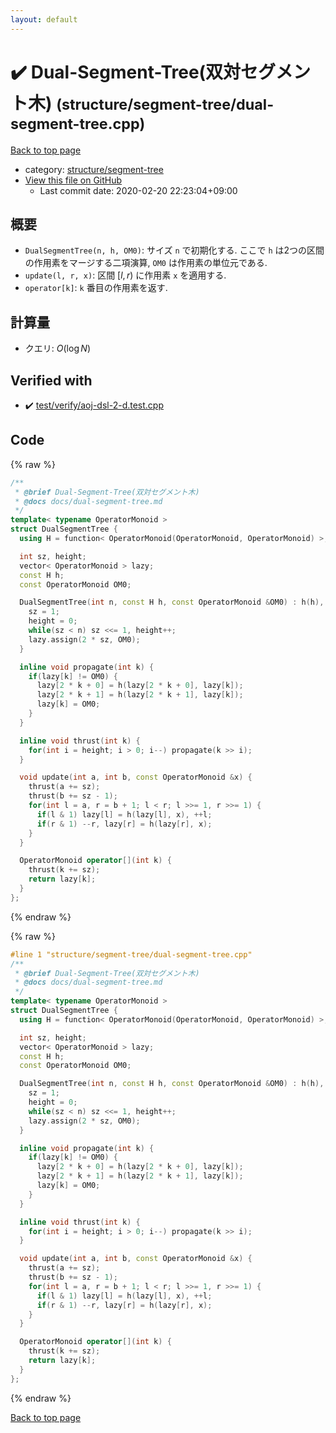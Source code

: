 ```yaml
---
layout: default
---
```


<!-- mathjax config similar to math.stackexchange -->
<script type="text/javascript" async
  src="https://cdnjs.cloudflare.com/ajax/libs/mathjax/2.7.5/MathJax.js?config=TeX-MML-AM_CHTML">
</script>
<script type="text/x-mathjax-config">
  MathJax.Hub.Config({
    TeX: { equationNumbers: { autoNumber: "AMS" }},
    tex2jax: {
      inlineMath: [ ['$','$'] ],
      processEscapes: true
    },
    "HTML-CSS": { matchFontHeight: false },
    displayAlign: "left",
    displayIndent: "2em"
  });
</script>

<script type="text/javascript" src="https://cdnjs.cloudflare.com/ajax/libs/jquery/3.4.1/jquery.min.js"></script>
<script src="https://cdn.jsdelivr.net/npm/jquery-balloon-js@1.1.2/jquery.balloon.min.js" integrity="sha256-ZEYs9VrgAeNuPvs15E39OsyOJaIkXEEt10fzxJ20+2I=" crossorigin="anonymous"></script>
<script type="text/javascript" src="../../../assets/js/copy-button.js"></script>
<link rel="stylesheet" href="../../../assets/css/copy-button.css" />


# :heavy_check_mark: Dual-Segment-Tree(双対セグメント木) <small>(structure/segment-tree/dual-segment-tree.cpp)</small>

<a href="../../../index.html">Back to top page</a>

* category: <a href="../../../index.html#bd066fce418dc5d58690e9bbe0a7a21f">structure/segment-tree</a>
* <a href="{{ site.github.repository_url }}/blob/master/structure/segment-tree/dual-segment-tree.cpp">View this file on GitHub</a>
    - Last commit date: 2020-02-20 22:23:04+09:00




## 概要

* `DualSegmentTree(n, h, OM0)`: サイズ `n` で初期化する. ここで `h` は2つの区間の作用素をマージする二項演算, `OM0` は作用素の単位元である.
* `update(l, r, x)`: 区間 $[l, r)$ に作用素 `x` を適用する.
* `operator[k]`: `k` 番目の作用素を返す.

## 計算量

* クエリ: $O(\log N)$


## Verified with

* :heavy_check_mark: <a href="../../../verify/test/verify/aoj-dsl-2-d.test.cpp.html">test/verify/aoj-dsl-2-d.test.cpp</a>


## Code

<a id="unbundled"></a>
{% raw %}
```cpp
/**
 * @brief Dual-Segment-Tree(双対セグメント木)
 * @docs docs/dual-segment-tree.md
 */
template< typename OperatorMonoid >
struct DualSegmentTree {
  using H = function< OperatorMonoid(OperatorMonoid, OperatorMonoid) >;

  int sz, height;
  vector< OperatorMonoid > lazy;
  const H h;
  const OperatorMonoid OM0;

  DualSegmentTree(int n, const H h, const OperatorMonoid &OM0) : h(h), OM0(OM0) {
    sz = 1;
    height = 0;
    while(sz < n) sz <<= 1, height++;
    lazy.assign(2 * sz, OM0);
  }

  inline void propagate(int k) {
    if(lazy[k] != OM0) {
      lazy[2 * k + 0] = h(lazy[2 * k + 0], lazy[k]);
      lazy[2 * k + 1] = h(lazy[2 * k + 1], lazy[k]);
      lazy[k] = OM0;
    }
  }

  inline void thrust(int k) {
    for(int i = height; i > 0; i--) propagate(k >> i);
  }

  void update(int a, int b, const OperatorMonoid &x) {
    thrust(a += sz);
    thrust(b += sz - 1);
    for(int l = a, r = b + 1; l < r; l >>= 1, r >>= 1) {
      if(l & 1) lazy[l] = h(lazy[l], x), ++l;
      if(r & 1) --r, lazy[r] = h(lazy[r], x);
    }
  }

  OperatorMonoid operator[](int k) {
    thrust(k += sz);
    return lazy[k];
  }
};

```
{% endraw %}

<a id="bundled"></a>
{% raw %}
```cpp
#line 1 "structure/segment-tree/dual-segment-tree.cpp"
/**
 * @brief Dual-Segment-Tree(双対セグメント木)
 * @docs docs/dual-segment-tree.md
 */
template< typename OperatorMonoid >
struct DualSegmentTree {
  using H = function< OperatorMonoid(OperatorMonoid, OperatorMonoid) >;

  int sz, height;
  vector< OperatorMonoid > lazy;
  const H h;
  const OperatorMonoid OM0;

  DualSegmentTree(int n, const H h, const OperatorMonoid &OM0) : h(h), OM0(OM0) {
    sz = 1;
    height = 0;
    while(sz < n) sz <<= 1, height++;
    lazy.assign(2 * sz, OM0);
  }

  inline void propagate(int k) {
    if(lazy[k] != OM0) {
      lazy[2 * k + 0] = h(lazy[2 * k + 0], lazy[k]);
      lazy[2 * k + 1] = h(lazy[2 * k + 1], lazy[k]);
      lazy[k] = OM0;
    }
  }

  inline void thrust(int k) {
    for(int i = height; i > 0; i--) propagate(k >> i);
  }

  void update(int a, int b, const OperatorMonoid &x) {
    thrust(a += sz);
    thrust(b += sz - 1);
    for(int l = a, r = b + 1; l < r; l >>= 1, r >>= 1) {
      if(l & 1) lazy[l] = h(lazy[l], x), ++l;
      if(r & 1) --r, lazy[r] = h(lazy[r], x);
    }
  }

  OperatorMonoid operator[](int k) {
    thrust(k += sz);
    return lazy[k];
  }
};

```
{% endraw %}

<a href="../../../index.html">Back to top page</a>


